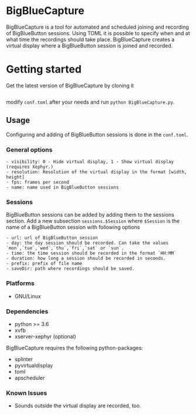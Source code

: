 # BigBlueCapture

BigBlueCapture is a tool for automated and scheduled joining and recording of BigBlueButton sessions. Using TOML it is possible to specify when and at what time the recordings should take place. BigBlueCapture creates a virtual display where a BigBlueButton session is joined and recorded.

# Getting started

Get the latest version of BigBlueCapture by cloning it 
```git clone git@github.com:k0ssmann/BigBlueCapture.git 
```
modify `conf.toml` after your needs and run `python BigBlueCapture.py`.

## Usage

Configuring and adding of BigBlueButton sessions is done in the `conf.toml`.

### General options
    
    - visibility: 0 - Hide virtual display, 1 - Show virtual display (requires Xephyr.)
    - resolution: Resolution of the virtual display in the format [width, height]
    - fps: frames per second
    - name: name used in BigBlueButton sessions

### Sessions
BigBlueButton sessions can be added by adding them to the sessions section. Add a new subsection `sessions.$Session` where `$Session` is the name of a BigBlueButton session with following options

    - url: url of BigBlueButton session
    - day: the day session should be recorded. Can take the values `mon`,`tue`,`wed`,`thu`,`fri`,`sat` or `sun`.
    - time: the time session should be recorded in the format `HH:MM`
    - duration: how long a session should be recorded in seconds.
    - prefix: prefix of file name
    - saveDir: path where recordings should be saved.
    
### Platforms

* GNU/Linux
    
### Dependencies

* python >= 3.6
* xvfb
* xserver-xephyr (optional)

BigBlueCapture requires the following python-packages:

* splinter
* pyvirtualdisplay
* toml
* apscheduler
    
### Known Issues

* Sounds outside the virtual display are recorded, too. 

